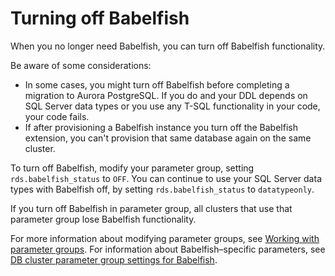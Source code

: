 # Turning off Babelfish<a name="babelfish-remove"></a>

When you no longer need Babelfish, you can turn off Babelfish functionality\. 

Be aware of some considerations:
+ In some cases, you might turn off Babelfish before completing a migration to Aurora PostgreSQL\. If you do and your DDL depends on SQL Server data types or you use any T\-SQL functionality in your code, your code fails\.
+ If after provisioning a Babelfish instance you turn off the Babelfish extension, you can't provision that same database again on the same cluster\.

To turn off Babelfish, modify your parameter group, setting `rds.babelfish_status` to `OFF`\. You can continue to use your SQL Server data types with Babelfish off, by setting `rds.babelfish_status` to `datatypeonly`\.

If you turn off Babelfish in parameter group, all clusters that use that parameter group lose Babelfish functionality\.

For more information about modifying parameter groups, see [Working with parameter groups](USER_WorkingWithParamGroups.md)\. For information about Babelfish–specific parameters, see [DB cluster parameter group settings for Babelfish](babelfish-configuration.md)\.